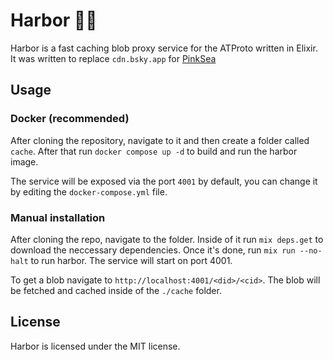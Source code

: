 # Harbor 🚢⚓

Harbor is a fast caching blob proxy service for the ATProto written in Elixir. It was written to replace `cdn.bsky.app` for [PinkSea](https://github.com/shinolabs/PinkSea)

## Usage

### Docker (recommended)

After cloning the repository, navigate to it and then create a folder called `cache`. After that run `docker compose up -d` to build and run the harbor image.

The service will be exposed via the port `4001` by default, you can change it by editing the `docker-compose.yml` file.

### Manual installation

After cloning the repo, navigate to the folder. Inside of it run `mix deps.get` to download the neccessary dependencies. Once it's done, run `mix run --no-halt` to run harbor. The service will start on port 4001.

To get a blob navigate to `http://localhost:4001/<did>/<cid>`. The blob will be fetched and cached inside of the `./cache` folder.

## License

Harbor is licensed under the MIT license.